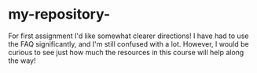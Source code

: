# my-repository-
For first assignment
I'd like somewhat clearer directions! I have had to use the FAQ significantly, and I'm still confused with a lot. However, I would be curious to see just how much the resources in this course will help along the way!
